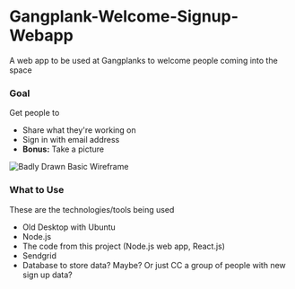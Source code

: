 # Gangplank-Welcome-Signup-Webapp
A web app to be used at Gangplanks to welcome people coming into the space

### Goal

Get people to
- Share what they're working on
- Sign in with email address
- **Bonus:** Take a picture

![Badly Drawn Basic Wireframe](https://s29.postimg.org/5dhblofrr/2017_01_11_12_56_09.jpg)

### What to Use

These are the technologies/tools being used

- Old Desktop with Ubuntu
- Node.js
- The code from this project (Node.js web app, React.js)
- Sendgrid
- Database to store data? Maybe? Or just CC a group of people with new sign up data?

